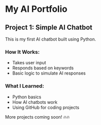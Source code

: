 # My AI Portfolio

## Project 1: Simple AI Chatbot
This is my first AI chatbot built using Python.

### How It Works:
- Takes user input
- Responds based on keywords
- Basic logic to simulate AI responses

### What I Learned:
- Python basics 
- How AI chatbots work 
- Using GitHub for coding projects 

More projects coming soon! 🔥🔥
